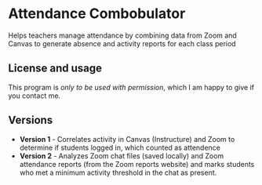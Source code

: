 # Attendance Combobulator
Helps teachers manage attendance by combining data from Zoom and Canvas to generate absence and activity reports for each class period

## License and usage
This program is *only to be used with permission*, which I am happy to give if you contact me.

## Versions
 - **Version 1** - Correlates activity in Canvas (Instructure) and Zoom to determine if students logged in, which counted as attendence
 - **Version 2** - Analyzes Zoom chat files (saved locally) and Zoom attendance reports (from the Zoom reports website) and marks students who met a minimum activity threshold in the chat as present.
